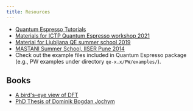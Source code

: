 ```yaml
---
title: Resources
---
```

- [Quantum Espresso Tutorials](https://www.quantum-espresso.org/resources/tutorials)
- [Materials for ICTP Quantum Espresso workshop 2021](
https://gitlab.com/QEF/materials-for-max-qe2021-online-school)
- [Material for Ljubljana QE summer school 2019](
https://gitlab.com/QEF/material-for-ljubljana-qe-summer-school)
- [MASTANI Summer School, IISER Pune 2014](
http://www.iiserpune.ac.in/~smr2626/talks-presentations.html)
- Check out the example files included in Quantum Espresso package (e.g., PW
examples under directory `qe-x.x/PW/examples/`).

## Books
- [A bird's–eye view of DFT](https://arxiv.org/abs/cond-mat/0211443)
- [PhD Thesis of Dominik Bogdan Jochym](http://cmt.dur.ac.uk/sjc/thesis_dbj/thesis.html)
